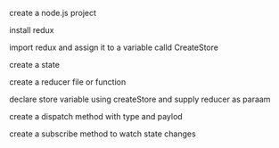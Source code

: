 create a node.js project

install redux

import redux and assign it to a variable calld CreateStore

create a state

create a reducer file or function

declare store variable using createStore and supply reducer as paraam

create a dispatch method with type and paylod

create a subscribe method to watch state changes
